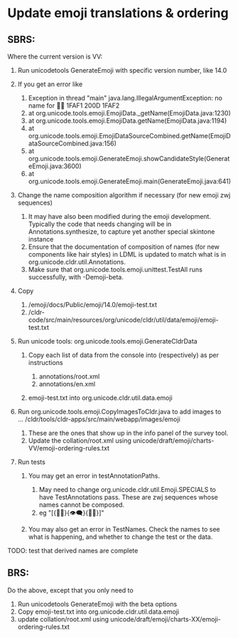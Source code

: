 Update emoji translations & ordering
====================================

SBRS:
-----

Where the current version is VV:

1.  Run unicodetools GenerateEmoji with specific version number, like 14.0

1.  If you get an error like

    1.  Exception in thread "main" java.lang.IllegalArgumentException: no name for 🫱‍🫲 1FAF1 200D 1FAF2
    2.  at org.unicode.tools.emoji.EmojiData.\_getName(EmojiData.java:1230)
    3.  at org.unicode.tools.emoji.EmojiData.getName(EmojiData.java:1194)
    4.  at org.unicode.tools.emoji.EmojiDataSourceCombined.getName(EmojiDataSourceCombined.java:156)
    5.  at org.unicode.tools.emoji.GenerateEmoji.showCandidateStyle(GenerateEmoji.java:3600)
    6.  at org.unicode.tools.emoji.GenerateEmoji.main(GenerateEmoji.java:641)

2.  Change the name composition algorithm if necessary (for new emoji zwj sequences)

    1.  It may have also been modified during the emoji development. Typically the code that needs changing will be in Annotations.synthesize, to capture yet another special skintone instance
    2.  Ensure that the documentation of composition of names (for new components like hair styles) in LDML is updated to match what is in org.unicode.cldr.util.Annotations.
    3.  Make sure that org.unicode.tools.emoji.unittest.TestAll runs successfully, with -Demoji-beta.

2.  Copy

    1.  /emoji/docs/Public/emoji/14.0/emoji-test.txt
    2.  /cldr-code/src/main/resources/org/unicode/cldr/util/data/emoji/emoji-test.txt

3.  Run unicode tools: org.unicode.tools.emoji.GenerateCldrData

    1.  Copy each list of data from the console into (respectively) as per instructions
    
        1.  annotations/root.xml
        2.  annotations/en.xml

    2.  emoji-test.txt into org.unicode.cldr.util.data.emoji

4.  Run org.unicode.tools.emoji.CopyImagesToCldr.java to add images to ... /cldr/tools/cldr-apps/src/main/webapp/images/emoji

    1.  These are the ones that show up in the info panel of the survey tool.
    2.  Update the collation/root.xml using unicode/draft/emoji/charts-VV/emoji-ordering-rules.txt

5.  Run tests

    1.  You may get an error in testAnnotationPaths.

        1.  May need to change org.unicode.cldr.util.Emoji.SPECIALS to have TestAnnotations pass. These are zwj sequences whose names cannot be composed.
        2.  eg "\[{🏳‍🌈}{👁‍🗨}{🏴‍☠}\]"

    2.  You may also get an error in TestNames. Check the names to see what is happening, and whether to change the test or the data.

TODO: test that derived names are complete

BRS:
----

Do the above, except that you only need to

1.  Run unicodetools GenerateEmoji with the beta options
2.  Copy emoji-test.txt into org.unicode.cldr.util.data.emoji
3.  update collation/root.xml using unicode/draft/emoji/charts-XX/emoji-ordering-rules.txt
